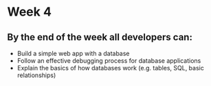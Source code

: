 # Week 4
## By the end of the week all developers can:

- Build a simple web app with a database
- Follow an effective debugging process for database applications
- Explain the basics of how databases work (e.g. tables, SQL, basic relationships)